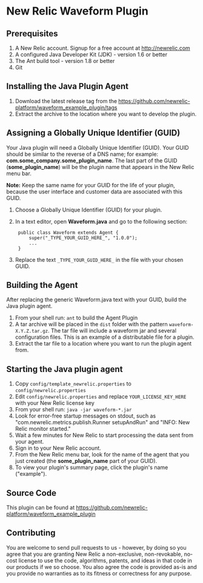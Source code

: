 New Relic Waveform Plugin
========================================

Prerequisites
-------------

1. A New Relic account. Signup for a free account at http://newrelic.com
2. A configured Java Developer Kit (JDK) - version 1.6 or better
3. The Ant build tool - version 1.8 or better
4. Git
	
Installing the Java Plugin Agent
----------------------------------

1. Download the latest release tag from the https://github.com/newrelic-platform/waveform_example_plugin/tags
2. Extract the archive to the location where you want to develop the plugin.

Assigning a Globally Unique Identifier (GUID)
----------------------------------------------

Your Java plugin will need a Globally Unique Identifier (GUID). Your GUID should be similar to the reverse of a DNS name; for example: **com.some_company.some_plugin_name**. The last part of the GUID (**some_plugin_name**) will be the plugin name that appears in the New Relic menu bar.

**Note:** Keep the same name for your GUID for the life of your plugin, because the user interface and customer data are associated with this GUID.

1. Choose a Globally Unique Identifier (GUID) for your plugin.
2. In a text editor, open **Waveform.java** and go to the following section:
  
		public class Waveform extends Agent {
			super("_TYPE_YOUR_GUID_HERE_", "1.0.0");
			...
		}

3. Replace the text `_TYPE_YOUR_GUID_HERE_` in the file with your chosen GUID.

Building the Agent
----------------------------------

After replacing the generic Waveform.java text with your GUID, build the Java plugin agent.
	
1. From your shell run: `ant` to build the Agent Plugin
2. A tar archive will be placed in the `dist` folder with the pattern `waveform-X.Y.Z.tar.gz`. The tar file will include a waveform jar and several configuration files. This is an example of a distributable file for a plugin.
3. Extract the tar file to a location where you want to run the plugin agent from.

Starting the Java plugin agent
----------------------------------

1. Copy `config/template_newrelic.properties` to `config/newrelic.properties`
2. Edit `config/newrelic.properties` and replace `YOUR_LICENSE_KEY_HERE` with your New Relic license key
3. From your shell run: `java -jar waveform-*.jar`
4. Look for error-free startup messages on stdout, such as "com.newrelic.metrics.publish.Runner setupAndRun" and "INFO: New Relic monitor started."
5. Wait a few minutes for New Relic to start processing the data sent from your agent.
6. Sign in to your New Relic account.
7. From the New Relic menu bar, look for the name of the agent that you just created (the **some_plugin_name** part of your GUID).
8. To view your plugin's summary page, click the plugin's name ("example").

Source Code
-----------

This plugin can be found at https://github.com/newrelic-platform/waveform_example_plugin

Contributing
-----------

You are welcome to send pull requests to us - however, by doing so you agree that you are granting New Relic a non-exclusive, non-revokable, no-cost license to use the code, algorithms, patents, and ideas in that code in our products if we so choose. You also agree the code is provided as-is and you provide no warranties as to its fitness or correctness for any purpose.
